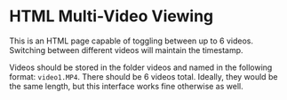 # HTML Multi-Video Viewing

This is an HTML page capable of toggling between up to 6 videos. Switching between different videos will maintain the timestamp.

Videos should be stored in the folder videos and named in the following format: `video1.MP4`. There should be 6 videos total. Ideally, they would be the same length, but this interface works fine otherwise as well.
